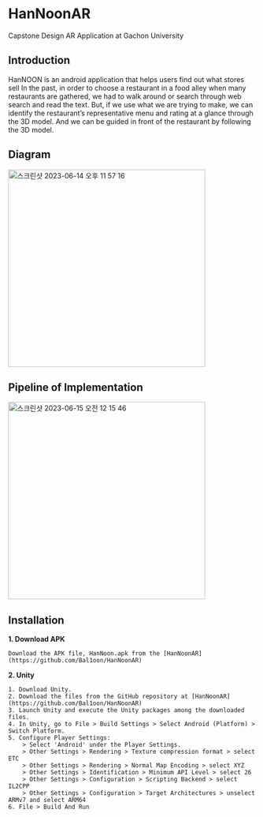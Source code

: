 # HanNoonAR
Capstone Design AR Application at Gachon University

## Introduction
HanNOON is an android application that helps users find out what stores sell
In the past, in order to choose a restaurant in a food alley when many restaurants are gathered, we had to walk around or search through web search and read the text.
But, if we use what we are trying to make, we can identify the restaurant’s representative menu and rating at a glance through the 3D model.
And we can be guided in front of the restaurant by following the 3D model.

## Diagram
<img width="400" alt="스크린샷 2023-06-14 오후 11 57 16" src="https://github.com/Bal1oon/HanNoonAR/assets/74820505/017ce242-c346-44be-8239-58a13cad5908">

## Pipeline of Implementation
<img width="400" alt="스크린샷 2023-06-15 오전 12 15 46" src="https://github.com/Bal1oon/HanNoonAR/assets/74820505/0a53a4fa-7fd8-461c-b6ef-841681294edf">

## Installation
**1. Download APK**

    Download the APK file, HanNoon.apk from the [HanNoonAR](https://github.com/Bal1oon/HanNoonAR)

**2. Unity**
    
    1. Download Unity.
    2. Download the files from the GitHub repository at [HanNoonAR](https://github.com/Bal1oon/HanNoonAR)
    3. Launch Unity and execute the Unity packages among the downloaded files.
    4. In Unity, go to File > Build Settings > Select Android (Platform) > Switch Platform.
    5. Configure Player Settings:
        > Select 'Android' under the Player Settings.
        > Other Settings > Rendering > Texture compression format > select ETC
        > Other Settings > Rendering > Normal Map Encoding > select XYZ
        > Other Settings > Identification > Minimum API Level > select 26
        > Other Settings > Configuration > Scripting Backend > select IL2CPP
        > Other Settings > Configuration > Target Architectures > unselect ARMv7 and select ARM64
    6. File > Build And Run
